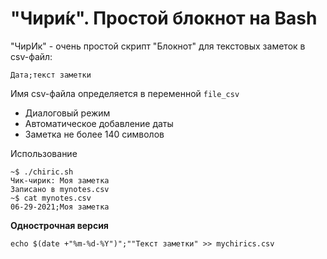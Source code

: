 # "Чири&#x301;к". Простой блокнот на Bash

"ЧирИк" -  очень простой скрипт "Блокнот" для текстовых заметок в csv-файл:
 
    Дата;текст заметки
    
Имя csv-файла определяется в переменной `file_csv`

* Диалоговый режим
* Автоматическое добавление даты
* Заметка не более 140 символов

Использование

```
~$ ./chiric.sh
Чик-чирик: Моя заметка
Записано в mynotes.csv
~$ cat mynotes.csv 
06-29-2021;Моя заметка
```
**Однострочная версия**

    echo $(date +"%m-%d-%Y")";""Текст заметки" >> mychirics.csv
